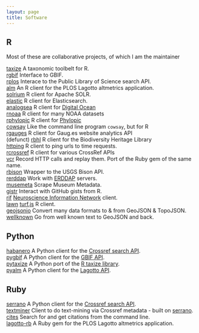 ```yaml
---
layout: page
title: Software
---
```


## R

Most of these are collaborative projects, of which I am the maintainer

[taxize](https://github.com/ropensci/taxize) <i class="fa fa-chevron-right"></i> A taxonomic toolbelt for R.</br>
[rgbif](https://github.com/ropensci/rgbif) <i class="fa fa-chevron-right"></i> Interface to GBIF.</br>
[rplos](https://github.com/ropensci/rplos) <i class="fa fa-chevron-right"></i> Interace to the Public Library of Science search API.</br>
[alm](https://github.com/ropensci/alm) <i class="fa fa-chevron-right"></i> An R client for the PLOS Lagotto altmetrics application.</br>
[solrium](https://github.com/ropensci/solrium) <i class="fa fa-chevron-right"></i> R client for Apache SOLR.</br>
[elastic](https://github.com/ropensci/elastic) <i class="fa fa-chevron-right"></i> R client for Elasticsearch.</br>
[analogsea](https://github.com/sckott/analogsea) <i class="fa fa-chevron-right"></i> R client for [Digital Ocean](https://www.digitalocean.com/)</br>
[rnoaa](https://github.com/sckott/rnoaa) <i class="fa fa-chevron-right"></i> R client for many NOAA datasets</br>
[rphylopic](https://github.com/sckott/rphylopic) <i class="fa fa-chevron-right"></i> R client for [Phylopic](http://phylopic.org/)</br>
[cowsay](https://github.com/sckott/cowsay) <i class="fa fa-chevron-right"></i> Like the command line program `cowsay`, but for R</br>
[rgauges](https://github.com/ropensci/rgauges) <i class="fa fa-chevron-right"></i> R client for Gaug.es website analytics API</br> (defunct)
[rbhl](https://github.com/ropensci/rbhl) <i class="fa fa-chevron-right"></i> R client for the Biodiversity Heritage Library</br>
[httping](https://github.com/sckott/httping) <i class="fa fa-chevron-right"></i> R client to ping urls to time requests.</br>
[rcrossref](https://github.com/ropensci/rcrossref) <i class="fa fa-chevron-right"></i> R client for various CrossRef APIs</br>
[vcr](https://github.com/ropensci/vcr) <i class="fa fa-chevron-right"></i> Record HTTP calls and replay them. Port of the Ruby gem of the same name.</br>
[rbison](https://github.com/ropensci/rbison) <i class="fa fa-chevron-right"></i> Wrapper to the USGS Bison API.</br>
[rerddap](https://github.com/ropensci/rerddap) <i class="fa fa-chevron-right"></i> Work with [ERDDAP](http://upwell.pfeg.noaa.gov/erddap/index.html) servers.</br>
[musemeta](https://github.com/ropensci/musemeta) <i class="fa fa-chevron-right"></i> Scrape Museum Metadata.</br>
[gistr](https://github.com/ropensci/gistr) <i class="fa fa-chevron-right"></i> Interact with GitHub gists from R.</br>
[rif](https://github.com/ropensci/rif) <i class="fa fa-chevron-right"></i> [
Neuroscience Information Network](http://neuinfo.org/) client.</br>
[lawn](https://github.com/ropensci/lawn) <i class="fa fa-chevron-right"></i> [turf.js](http://turfjs.org/) R client.</br>
[geojsonio](https://github.com/ropensci/geojsonio) <i class="fa fa-chevron-right"></i> Convert many data formats to & from GeoJSON & TopoJSON.</br>
[wellknown](https://github.com/ropensci/wellknown) <i class="fa fa-chevron-right"></i> Go from well known text to GeoJSON and back.

## Python

[habanero](https://github.com/sckott/habanero) <i class="fa fa-chevron-right"></i> A Python client for the [Crossref search API][crapi].</br>
[pygbif](https://github.com/sckott/pygbif) <i class="fa fa-chevron-right"></i> A Python client for the [GBIF API](http://www.gbif.org/developer/summary).</br>
[pytaxize](https://github.com/sckott/pytaxize) <i class="fa fa-chevron-right"></i> A Python port of the [R taxize library](https://github.com/ropensci/taxize).</br>
[pyalm](https://github.com/lagotto/pyalm) <i class="fa fa-chevron-right"></i> A Python client for the [Lagotto API](http://www.lagotto.io/).

## Ruby

[serrano](https://github.com/sckott/serrano) <i class="fa fa-chevron-right"></i> A Python client for the [Crossref search API][crapi].</br>
[textminer](https://github.com/sckott/textminer) <i class="fa fa-chevron-right"></i> Client to do text-mining via Crossref metadata - built on [serrano](https://github.com/sckott/serrano).</br>
[cites](https://github.com/sckott/cites) <i class="fa fa-chevron-right"></i> Search for and get citations from the command line.</br>
[lagotto-rb](https://github.com/lagotto/lagotto-rb) <i class="fa fa-chevron-right"></i> A Ruby gem for the PLOS Lagotto altmetrics application.

[crapi]: https://github.com/CrossRef/rest-api-doc/blob/master/rest_api.md


